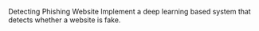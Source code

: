 Detecting Phishing Website
Implement a deep learning based system that detects whether a website is fake.
